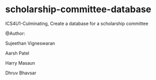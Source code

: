 # scholarship-committee-database
ICS4U1-Culminating, Create a database for a scholarship committee

@Author:

Sujeethan Vigneswaran

Aarsh Patel

Harry Masaun

Dhruv Bhavsar
